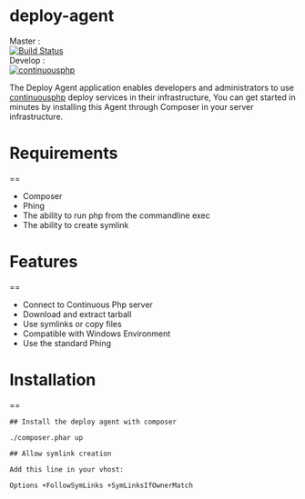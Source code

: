 deploy-agent
============

Master :  
[![Build Status](https://status.continuousphp.com/git-hub/continuousphp/deploy-agent?token=8a3ddb18-d8aa-45af-8e5a-718a7a668dba&branch=master)](https://continuousphp.com/git-hub/continuousphp/deploy-agent)  
Develop :  
[![continuousphp](https://status.continuousphp.com/git-hub/continuousphp/deploy-agent?token=8a3ddb18-d8aa-45af-8e5a-718a7a668dba&branch=develop)](https://continuousphp.com/git-hub/continuousphp/deploy-agent)

The Deploy Agent application enables developers and administrators to use [continuousphp](continuousphp.com) deploy services in their infrastructure,
You can get started in minutes by installing this Agent through Composer in your server infrastructure.

# Requirements
==

* Composer
* Phing
* The ability to run php from the commandline exec
* The ability to create symlink

# Features
==

* Connect to Continuous Php server
* Download and extract tarball
* Use symlinks or copy files
* Compatible with Windows Environment
* Use the standard Phing

# Installation
==

    ## Install the deploy agent with composer

    ./composer.phar up

    ## Allow symlink creation

    Add this line in your vhost:

    Options +FollowSymLinks +SymLinksIfOwnerMatch